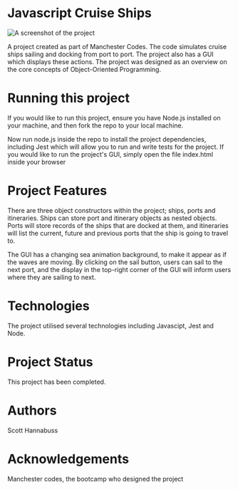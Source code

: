 <h1> Javascript Cruise Ships </h1>

<img src="cruise-ships-screenshot.xcf" alt ="A screenshot of the project">

<p>A project created as part of Manchester Codes. The code simulates cruise ships sailing and docking from port to port. The project also has a GUI which displays these actions. The project was designed as an overview on the core concepts of Object-Oriented Programming.<p>

<h1> Running this project </h1>

<p> If you would like to run this project, ensure you have Node.js installed on your machine, and then fork the repo to your local machine. 

Now run node.js inside the repo to install the project dependencies, including Jest which will allow you to run and write tests for the project. If you would like to run the project's GUI, simply open the file index.html inside your browser </p>

<h1> Project Features </h1>

<p> There are three object constructors within the project; ships, ports and itineraries. Ships can store port and itinerary objects as nested objects. Ports will store records of the ships that are docked at them, and itineraries will list the current, future and previous ports that the ship is going to travel to. 

The GUI has a changing sea animation background, to make it appear as if the waves are moving. By clicking on the sail button, users can sail to the next port, and the display in the top-right corner of the GUI will inform users where they are sailing to next. </p>

<h1> Technologies </h1>

<p> The project utilised several technologies including Javascipt, Jest and Node. </p>

<h1> Project Status </h1>

This project has been completed.

<h1> Authors </h1>

<p>Scott Hannabuss</p>

<h1>Acknowledgements</h1>

<p>Manchester codes, the bootcamp who designed the project</p>



